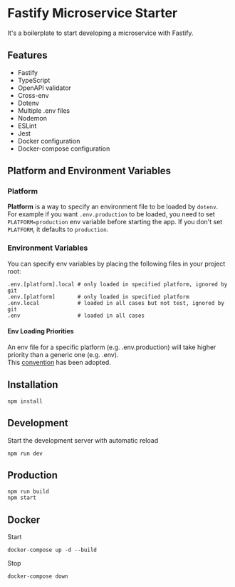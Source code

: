 # Fastify Microservice Starter
It's a boilerplate to start developing a microservice with Fastify.

## Features
- Fastify
- TypeScript
- OpenAPI validator
- Cross-env
- Dotenv
- Multiple .env files
- Nodemon
- ESLint
- Jest
- Docker configuration
- Docker-compose configuration

## Platform and Environment Variables

### Platform
**Platform** is a way to specify an environment file to be loaded by `dotenv`.  
For example if you want `.env.production` to be loaded, you need to set `PLATFORM=production` env variable before starting the app. If you don't set `PLATFORM`, it defaults to `production`.

### Environment Variables
You can specify env variables by placing the following files in your project root:

```shell
.env.[platform].local # only loaded in specified platform, ignored by git
.env.[platform]       # only loaded in specified platform
.env.local            # loaded in all cases but not test, ignored by git
.env                  # loaded in all cases
```

#### Env Loading Priorities
An env file for a specific platform (e.g. .env.production) will take higher priority than a generic one (e.g. .env).  
This [convention](https://github.com/bkeepers/dotenv#what-other-env-files-can-i-use) has been adopted.

## Installation

```shell
npm install
```

## Development

Start the development server with automatic reload

```shell
npm run dev
```

## Production

```shell
npm run build
npm start
```

## Docker

Start

```shell
docker-compose up -d --build
```

Stop

```shell
docker-compose down
```
